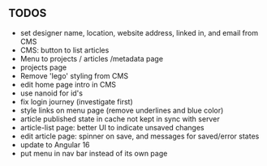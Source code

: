 ## TODOS

- set designer name, location, website address, linked in, and email from CMS
- CMS: button to list articles
- Menu to projects / articles /metadata page
- projects page
- Remove 'lego' styling from CMS
- edit home page intro in CMS
- use nanoid for id's
- fix login journey (investigate first)
- style links on menu page (remove underlines and blue color)
- article published state in cache not kept in sync with server
- article-list page: better UI to indicate unsaved changes
- edit article page: spinner on save, and messages for saved/error states
- update to Angular 16
- put menu in nav bar instead of its own page

